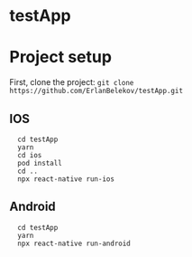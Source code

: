 # testApp

<h1>Project setup</h1>

First, clone the project:
```git clone https://github.com/ErlanBelekov/testApp.git```

<h2>IOS</h2>

```
  cd testApp
  yarn
  cd ios
  pod install
  cd ..
  npx react-native run-ios
```

<h2>Android</h2>

```
  cd testApp
  yarn
  npx react-native run-android
```
